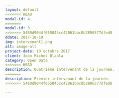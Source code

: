 ```yaml
---
layout: default
<<<<<<< HEAD
modal-id: 4
=======
modal-id: 3
>>>>>>> 5480d9044f055045cc42061bbc0b2896577dfed8
ddate: 2017-10-19
img: intervenant1.png
alt: image-alt
project-date: 19 octobre 2017
client: Jean Michel Blabla
category: Open Data
<<<<<<< HEAD
description: Quatrième intervenant de la journée. 
=======
description: Premier intervenant de la journée. 
>>>>>>> 5480d9044f055045cc42061bbc0b2896577dfed8

---
```

